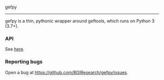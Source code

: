 gefpy

----
gefpy is a thin, pythonic wrapper around geftools, which runs on Python 3 (3.7+).

### API 
See [here](https://bgiresearch.github.io/gefpy/). 

### Reporting bugs
Open a bug at https://github.com/BGIResearch/gefpy/issues.